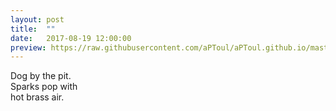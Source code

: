 ```yaml
---
layout: post
title:  ""
date:   2017-08-19 12:00:00
preview: https://raw.githubusercontent.com/aPToul/aPToul.github.io/master/_images/cottage.jpg
---
```


Dog by the pit.  
Sparks pop with  
hot brass air.
